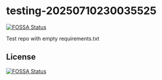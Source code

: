 # testing-20250710230035525
[![FOSSA Status](https://app.fossa.com/api/projects/git%2Bgithub.com%2Fkirogum%2Ftesting-20250710230035525.svg?type=shield)](https://app.fossa.com/projects/git%2Bgithub.com%2Fkirogum%2Ftesting-20250710230035525?ref=badge_shield)

Test repo with empty requirements.txt


## License
[![FOSSA Status](https://app.fossa.com/api/projects/git%2Bgithub.com%2Fkirogum%2Ftesting-20250710230035525.svg?type=large)](https://app.fossa.com/projects/git%2Bgithub.com%2Fkirogum%2Ftesting-20250710230035525?ref=badge_large)